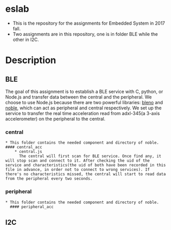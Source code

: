 # eslab
* This is the repository for the assignments for Embedded System in 2017 fall.  
* Two assignments are in this repository, one is in folder BLE while the other in I2C.

# Description 
## BLE
The goal of this assignment is to establish a BLE service with C, python, or Node.js and transfer data between the central and the peripheral.  We choose to use Node.js because there are two powerful libraries: [bleno](https://github.com/sandeepmistry/bleno) and [noble](https://github.com/sandeepmistry/noble), which can act as peripheral and central respectively.  We set up the service to transfer the real time acceleration read from adxl-345(a 3-axis accelerometer) on the peripheral to the central.

  ### central
    * This folder contains the needed component and directory of noble.
    #### central_acc
        * central.js
          The central will first scan for BLE service. Once find any, it will stop scan and connect to it. After checking the uid of the service and characteristics(the uid of both have been recorded in this file in advance, in order not to connect to wrong services). If there's no characteristics missed, the central will start to read data from the peripheral every two seconds.

  ### peripheral
    * This folder contains the needed component and directory of noble.
      #### peripheral_acc




## I2C

